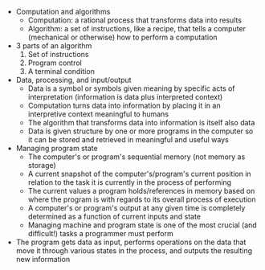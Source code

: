 -   Computation and algorithms
    -   Computation: a rational process that transforms data into results
    -   Algorithm: a set of instructions, like a recipe, that tells a computer (mechanical or otherwise) how to perform a computation
-   3 parts of an algorithm
    1.  Set of instructions
    2.  Program control
    3.  A terminal condition
-   Data, processing, and input/output
    -   Data is a symbol or symbols given meaning by specific acts of interpretation (information is data plus interpreted context)
    -   Computation turns data into information by placing it in an interpretive context meaningful to humans
    -   The algorithm that transforms data into information is itself also data
    -   Data is given structure by one or more programs in the computer so it can be stored and retrieved in meaningful and useful ways
-   Managing program state
    -   The computer's or program's sequential memory (not memory as storage)
    -   A current snapshot of the computer's/program's current position in relation to the task it is currently in the process of performing
    -   The current values a program holds/references in memory based on where the program is with regards to its overall process of execution
    -   A computer's or program's output at any given time is completely determined as a function of current inputs and state
    -   Managing machine and program state is one of the most crucial (and difficult!) tasks a programmer must perform
-   The program gets data as input, performs operations on the data that move it through various states in the process, and outputs the resulting new information
